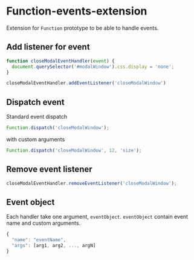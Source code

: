 # Function-events-extension
Extension for `Function` prototype to be able to handle events.

## Add listener for event
```javascript
function closeModalEventHandler(event) {
  document.querySelector('#modalWindow').css.display = 'none';
}

closeModalEventHandler.addEventListener('closeModalWindow')
```

## Dispatch event
Standard event dispatch
```javascript
Function.dispatch('closeModalWindow');
```

with custom arguments
```javascript
Function.dispatch('closeModalWindow', 12, 'size');
```

## Remove event listener
```javascript
closeModalEventHandler.removeEventListener('closeModalWindow');
```

## Event object
Each handler take one argument, `eventObject`.
`eventObject` contain event name and custom arguments.
```javascript
{
  "name": "eventName",
  "args": [arg1, arg2, ..., argN]
}
```
